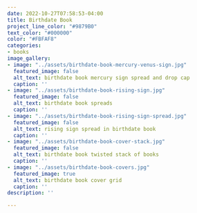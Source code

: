 ```yaml
---
date: 2022-10-27T07:58:53-04:00
title: Birthdate Book
project_line_color: "#9879B0"
text_color: "#000000"
color: "#FBFAF8"
categories:
- books
image_gallery:
- image: "../assets/birthdate-book-mercury-venus-sign.jpg"
  featured_image: false
  alt_text: birthdate book mercury sign spread and drop cap
  caption: ''
- image: "../assets/birthdate-book-rising-sign.jpg"
  featured_image: false
  alt_text: birthdate book spreads
  caption: ''
- image: "../assets/birthdate-book-rising-sign-spread.jpg"
  featured_image: false
  alt_text: rising sign spread in birthdate book
  caption: ''
- image: "../assets/birthdate-book-cover-stack.jpg"
  featured_image: false
  alt_text: birthdate book twisted stack of books
  caption: ''
- image: "../assets/birthdate-book-covers.jpg"
  featured_image: true
  alt_text: birthdate book cover grid
  caption: ''
description: ''

---
```

